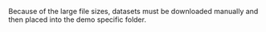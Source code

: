 Because of the large file sizes, datasets must be downloaded manually and then placed into the demo specific folder.
